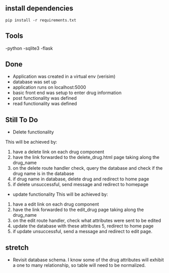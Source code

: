 ## install dependencies
`pip install -r requirements.txt`

## Tools
 -python
 -sqlite3
 -flask

## Done
 - Application was created in a virtual env (verisim)
 - database was set up
 - application runs on localhost:5000
 - basic front end was setup to enter drug information
 - post functionality was defined
 - read functionality was defined
 
 ## Still To Do
 - Delete functionality

 This will be achieved by:
 1. have a delete link on each drug component
 2. have the link forwarded to the delete_drug.html page taking along the drug_name
 3. on the delete route handler check, query the database and check if the drug name is in the database
 4. if drug name in database, delete drug and redirect to home page
 5. if delete unsuccessful, send message and redirect to homepage

 - update functionality
 This will be achieved by:
 1. have a edit link on each drug component
 2. have the link forwarded to the edit_drug page taking along the drug_name
 3. on the edit route handler, check what attributes were sent to be edited
 4. update the database with these attributes
 5, redirect to home page
 6. if update unsuccessful, send a message and redirect to edit page.


 ## stretch
  - Revisit database schema. I know some of the drug attributes will exhibit a one to many relationship, so table will need to be normalized.

